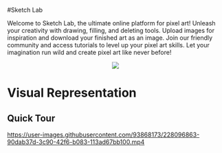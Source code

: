 #Sketch Lab

Welcome to Sketch Lab, the ultimate online platform for pixel art! Unleash your creativity with drawing, filling, and deleting tools. Upload images for inspiration and download your finished art as an image. Join our friendly community and access tutorials to level up your pixel art skills. Let your imagination run wild and create pixel art like never before!


<div align="center">
   <img src="https://user-images.githubusercontent.com/93868173/228098328-ff4ec599-bce0-41df-beca-f079943ee4a5.gif" data-canonical-src="https://user-images.githubusercontent.com/93868173/222461648-1f92b8d7-48da-4e33-9de0-612c879746bb.gif"/>
</div>

# Visual Representation






## Quick Tour

https://user-images.githubusercontent.com/93868173/228096863-90dab37d-3c90-42f6-b083-113ad67bb100.mp4

